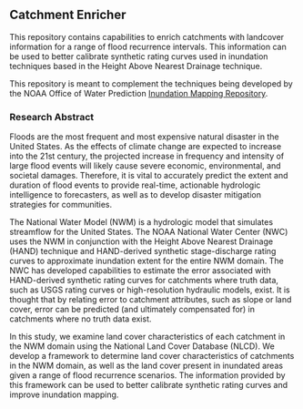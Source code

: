 ## Catchment Enricher
This repository contains capabilities to enrich catchments with landcover information for a range of flood recurrence intervals. This information can be used to better calibrate synthetic rating curves used in inundation techniques based in the Height Above Nearest Drainage technique.

This repository is meant to complement the techniques being developed by the NOAA Office of Water Prediction [Inundation Mapping Repository](https://github.com/NOAA-OWP/inundation-mapping).

### Research Abstract
Floods are the most frequent and most expensive natural disaster in the United States. As the effects of climate change are expected to increase into the 21st century, the projected increase in frequency and intensity of large flood events will likely cause severe economic, environmental, and societal damages. Therefore, it is vital to accurately predict the extent and duration of flood events to provide real-time, actionable hydrologic intelligence to forecasters, as well as to develop disaster mitigation strategies for communities.

The National Water Model (NWM) is a hydrologic model that simulates streamflow for the United States. The NOAA National Water Center (NWC) uses the NWM in conjunction with the Height Above Nearest Drainage (HAND) technique and HAND-derived synthetic stage-discharge rating curves to approximate inundation extent for the entire NWM domain. The NWC has developed capabilities to estimate the error associated with HAND-derived synthetic rating curves for catchments where truth data, such as USGS rating curves or high-resolution hydraulic models, exist. It is thought that by relating error to catchment attributes, such as slope or land cover, error can be predicted (and ultimately compensated for) in catchments where no truth data exist.

In this study, we examine land cover characteristics of each catchment in the NWM domain using the National Land Cover Database (NLCD). We develop a framework to determine land cover characteristics of catchments in the NWM domain, as well as the land cover present in inundated areas given a range of flood recurrence scenarios. The information provided by this framework can be used to better calibrate synthetic rating curves and improve inundation mapping.
